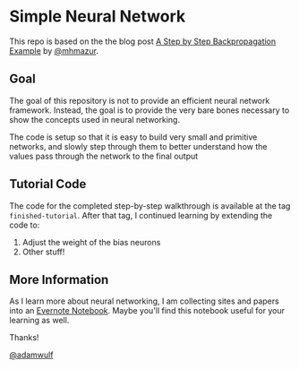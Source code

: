 # Simple Neural Network
This repo is based on the the blog post [A Step by Step Backpropagation Example](http://mattmazur.com/2015/03/17/a-step-by-step-backpropagation-example/) by [@mhmazur](https://twitter.com/mhmazur).

## Goal

The goal of this repository is not to provide an efficient neural network framework. Instead, the goal is to provide the very bare bones necessary to show the concepts used in neural networking.

The code is setup so that it is easy to build very small and primitive networks, and slowly step through them to better understand how the values pass through the network to the final output

## Tutorial Code

The code for the completed step-by-step walkthrough is available at the tag `finished-tutorial`. After that tag, I continued learning by extending the code to:

1. Adjust the weight of the bias neurons
2. Other stuff!


## More Information

As I learn more about neural networking, I am collecting sites and papers into an [Evernote Notebook](https://www.evernote.com/pub/adamwulf/aiandmachinelearning). Maybe you'll find this notebook useful for your learning as well.

Thanks!

[@adamwulf](https://twitter.com/adamwulf)
